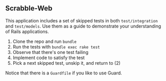 ## Scrabble-Web

This application includes a set of skipped tests in both
`test/integration` and `test/models`. Use them as a guide
to demonstrate your understanding of Rails applications.

1. Clone the repo and run `bundle`
2. Run the tests with `bundle exec rake test`
3. Observe that there's one test failing
4. Implement code to satisfy the test
5. Pick a next skipped test, unskip it, and return to (2)

Notice that there is a `Guardfile` if you like to use Guard.
